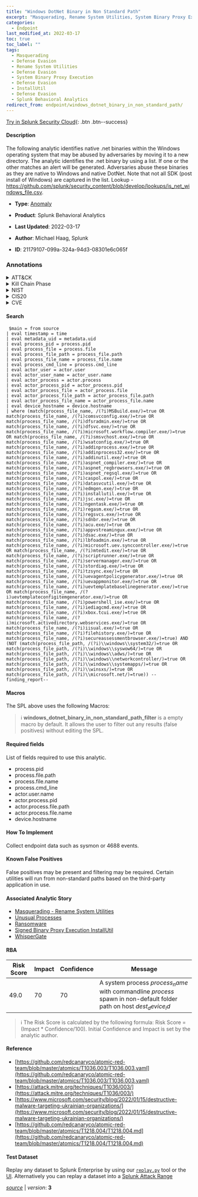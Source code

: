 ```yaml
---
title: "Windows DotNet Binary in Non Standard Path"
excerpt: "Masquerading, Rename System Utilities, System Binary Proxy Execution, InstallUtil"
categories:
  - Endpoint
last_modified_at: 2022-03-17
toc: true
toc_label: ""
tags:
  - Masquerading
  - Defense Evasion
  - Rename System Utilities
  - Defense Evasion
  - System Binary Proxy Execution
  - Defense Evasion
  - InstallUtil
  - Defense Evasion
  - Splunk Behavioral Analytics
redirect_from: endpoint/windows_dotnet_binary_in_non_standard_path/
---
```




[Try in Splunk Security Cloud](https://www.splunk.com/en_us/cyber-security.html){: .btn .btn--success}

#### Description

The following analytic identifies native .net binaries within the Windows operating system that may be abused by adversaries by moving it to a new directory. The analytic identifies the .net binary by using a list. If one or the other matches an alert will be generated. Adversaries abuse these binaries as they are native to Windows and native DotNet. Note that not all SDK (post install of Windows) are captured in the list. Lookup - https://github.com/splunk/security_content/blob/develop/lookups/is_net_windows_file.csv.

- **Type**: [Anomaly](https://github.com/splunk/security_content/wiki/Detection-Analytic-Types)
- **Product**: Splunk Behavioral Analytics

- **Last Updated**: 2022-03-17
- **Author**: Michael Haag, Splunk
- **ID**: 21179107-099a-324a-94d3-08301e6c065f

### Annotations
<details>
  <summary>ATT&CK</summary>

<div markdown="1">

#### [ATT&CK](https://attack.mitre.org/)

| ID          | Technique   | Tactic         |
| ----------- | ----------- |--------------- |
| [T1036](https://attack.mitre.org/techniques/T1036/) | Masquerading | Defense Evasion |

| [T1036.003](https://attack.mitre.org/techniques/T1036/003/) | Rename System Utilities | Defense Evasion |

| [T1218](https://attack.mitre.org/techniques/T1218/) | System Binary Proxy Execution | Defense Evasion |

| [T1218.004](https://attack.mitre.org/techniques/T1218/004/) | InstallUtil | Defense Evasion |

</div>
</details>


<details>
  <summary>Kill Chain Phase</summary>

<div markdown="1">

* Exploitation


</div>
</details>


<details>
  <summary>NIST</summary>

<div markdown="1">

* DE.AE



</div>
</details>

<details>
  <summary>CIS20</summary>

<div markdown="1">

* CIS 10



</div>
</details>

<details>
  <summary>CVE</summary>

<div markdown="1">


</div>
</details>


#### Search

```
 $main = from source  
| eval timestamp = time  
| eval metadata_uid = metadata.uid  
| eval process_pid = process.pid 
| eval process_file = process.file 
| eval process_file_path = process_file.path 
| eval process_file_name = process_file.name 
| eval process_cmd_line = process.cmd_line 
| eval actor_user = actor.user 
| eval actor_user_name = actor_user.name 
| eval actor_process = actor.process 
| eval actor_process_pid = actor_process.pid 
| eval actor_process_file = actor_process.file 
| eval actor_process_file_path = actor_process_file.path 
| eval actor_process_file_name = actor_process_file.name 
| eval device_hostname = device.hostname 
| where (match(process_file_name, /(?i)MSBuild.exe/)=true OR match(process_file_name, /(?i)comsvcconfig.exe/)=true OR match(process_file_name, /(?i)dfsradmin.exe/)=true OR match(process_file_name, /(?i)dfsvc.exe/)=true OR match(process_file_name, /(?i)microsoft.workflow.compiler.exe/)=true OR match(process_file_name, /(?i)smsvchost.exe/)=true OR match(process_file_name, /(?i)wsatconfig.exe/)=true OR match(process_file_name, /(?i)addinprocess.exe/)=true OR match(process_file_name, /(?i)addinprocess32.exe/)=true OR match(process_file_name, /(?i)addinutil.exe/)=true OR match(process_file_name, /(?i)aspnet_compiler.exe/)=true OR match(process_file_name, /(?i)aspnet_regbrowsers.exe/)=true OR match(process_file_name, /(?i)aspnet_regsql.exe/)=true OR match(process_file_name, /(?i)caspol.exe/)=true OR match(process_file_name, /(?i)datasvcutil.exe/)=true OR match(process_file_name, /(?i)edmgen.exe/)=true OR match(process_file_name, /(?i)installutil.exe/)=true OR match(process_file_name, /(?i)jsc.exe/)=true OR match(process_file_name, /(?i)ngentask.exe/)=true OR match(process_file_name, /(?i)regasm.exe/)=true OR match(process_file_name, /(?i)regsvcs.exe/)=true OR match(process_file_name, /(?i)sdnbr.exe/)=true OR match(process_file_name, /(?i)acu.exe/)=true OR match(process_file_name, /(?i)appvstreamingux.exe/)=true OR match(process_file_name, /(?i)dsac.exe/)=true OR match(process_file_name, /(?i)lbfoadmin.exe/)=true OR match(process_file_name, /(?i)microsoft.uev.synccontroller.exe/)=true OR match(process_file_name, /(?i)mtedit.exe/)=true OR match(process_file_name, /(?i)scriptrunner.exe/)=true OR match(process_file_name, /(?i)servermanager.exe/)=true OR match(process_file_name, /(?i)stordiag.exe/)=true OR match(process_file_name, /(?i)tzsync.exe/)=true OR match(process_file_name, /(?i)uevagentpolicygenerator.exe/)=true OR match(process_file_name, /(?i)uevappmonitor.exe/)=true OR match(process_file_name, /(?i)uevtemplatebaselinegenerator.exe/)=true OR match(process_file_name, /(?i)uevtemplateconfigitemgenerator.exe/)=true OR match(process_file_name, /(?i)powershell_ise.exe/)=true OR match(process_file_name, /(?i)iediagcmd.exe/)=true OR match(process_file_name, /(?i)xbox.tcui.exe/)=true OR match(process_file_name, /(?i)microsoft.activedirectory.webservices.exe/)=true OR match(process_file_name, /(?i)iisual.exe/)=true OR match(process_file_name, /(?i)filehistory.exe/)=true OR match(process_file_name, /(?i)secureassessmentbrowser.exe/)=true) AND (NOT (match(process_file_path, /(?i)\\windows\\system32/)=true OR match(process_file_path, /(?i)\\windows\\syswow64/)=true OR match(process_file_path, /(?i)\\windows\\adws/)=true OR match(process_file_path, /(?i)\\windows\\networkcontroller/)=true OR match(process_file_path, /(?i)\\windows\\systemapps/)=true OR match(process_file_path, /(?i)\\winsxs/)=true OR match(process_file_path, /(?i)\\microsoft.net/)=true)) --finding_report--
```

#### Macros
The SPL above uses the following Macros:

> :information_source:
> **windows_dotnet_binary_in_non_standard_path_filter** is a empty macro by default. It allows the user to filter out any results (false positives) without editing the SPL.



#### Required fields
List of fields required to use this analytic.
* process.pid
* process.file.path
* process.file.name
* process.cmd_line
* actor.user.name
* actor.process.pid
* actor.process.file.path
* actor.process.file.name
* device.hostname



#### How To Implement
Collect endpoint data such as sysmon or 4688 events.
#### Known False Positives
False positives may be present and filtering may be required. Certain utilities will run from non-standard paths based on the third-party application in use.

#### Associated Analytic Story
* [Masquerading - Rename System Utilities](/stories/masquerading_-_rename_system_utilities)
* [Unusual Processes](/stories/unusual_processes)
* [Ransomware](/stories/ransomware)
* [Signed Binary Proxy Execution InstallUtil](/stories/signed_binary_proxy_execution_installutil)
* [WhisperGate](/stories/whispergate)




#### RBA

| Risk Score  | Impact      | Confidence   | Message      |
| ----------- | ----------- |--------------|--------------|
| 49.0 | 70 | 70 | A system process $process_name$ with commandline $process$ spawn in non-default folder path on host $dest_device_id$ |


> :information_source:
> The Risk Score is calculated by the following formula: Risk Score = (Impact * Confidence/100). Initial Confidence and Impact is set by the analytic author.


#### Reference

* [https://github.com/redcanaryco/atomic-red-team/blob/master/atomics/T1036.003/T1036.003.yaml](https://github.com/redcanaryco/atomic-red-team/blob/master/atomics/T1036.003/T1036.003.yaml)
* [https://attack.mitre.org/techniques/T1036/003/](https://attack.mitre.org/techniques/T1036/003/)
* [https://www.microsoft.com/security/blog/2022/01/15/destructive-malware-targeting-ukrainian-organizations/](https://www.microsoft.com/security/blog/2022/01/15/destructive-malware-targeting-ukrainian-organizations/)
* [https://github.com/redcanaryco/atomic-red-team/blob/master/atomics/T1218.004/T1218.004.md](https://github.com/redcanaryco/atomic-red-team/blob/master/atomics/T1218.004/T1218.004.md)



#### Test Dataset
Replay any dataset to Splunk Enterprise by using our [`replay.py`](https://github.com/splunk/attack_data#using-replaypy) tool or the [UI](https://github.com/splunk/attack_data#using-ui).
Alternatively you can replay a dataset into a [Splunk Attack Range](https://github.com/splunk/attack_range#replay-dumps-into-attack-range-splunk-server)




[*source*](https://github.com/splunk/security_content/tree/develop/detections/endpoint/windows_dotnet_binary_in_non_standard_path.yml) \| *version*: **3**